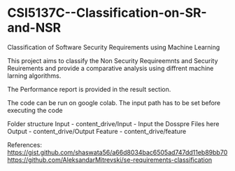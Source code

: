 # CSI5137C--Classification-on-SR-and-NSR
Classification of Software Security Requirements using Machine Learning

This project aims to classify the Non Security Requireemnts and Security Reuirements and provide a comparative analysis using diffrent machine larning algorithms.


The Performance report is provided in the result section.

The code can be run on google colab.
The input path has to be set before executing the code 

Folder structure 
Input - content_drive/Input - Input the Dosspre Files here 
Output - content_drive/Output
Feature - content_drive/feature

References:
https://gist.github.com/shaswata56/a66d8034bac6505ad747dd11eb89bb70
https://github.com/AleksandarMitrevski/se-requirements-classification

